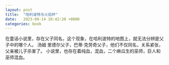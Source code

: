```yaml
---
layout: post
title:  "哈利波特与火焰杯"
date:   2023-09-14 10:42:20 +0800
categories: book
---
```


在童话小说里，存在父子同名，这个现象，在哈利波特的地图上，就无法分辨是父子中的哪个人。
汤姆 里德尔父子，巴蒂·克劳奇父子，他们不仅同名，关系紧张，父亲被儿子杀害了。
小说里，也存在着纯血，混血，二个麻瓜生的巫师，巨人和巫师混血。
